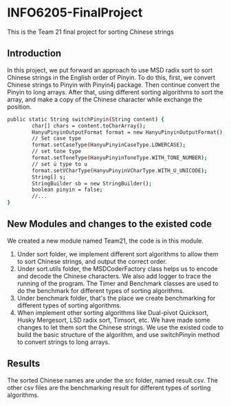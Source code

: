 # INFO6205-FinalProject
This is the Team 21 final project for sorting Chinese strings

## Introduction
In this project, we put forward an approach to use MSD radix sort to sort Chinese strings in the English order of Pinyin.
To do this, first, we convert Chinese strings to Pinyin with Pinyin4j package. Then continue convert the Pinyin to long arrays.
After that, using different sorting algorithms to sort the array, and make a copy of the Chinese character while exchange
the position.

```bash
public static String switchPinyin(String content) {
        char[] chars = content.toCharArray();
        HanyuPinyinOutputFormat format = new HanyuPinyinOutputFormat();
        // Set case type
        format.setCaseType(HanyuPinyinCaseType.LOWERCASE);
        // set tone type
        format.setToneType(HanyuPinyinToneType.WITH_TONE_NUMBER);
        // set ü type to u
        format.setVCharType(HanyuPinyinVCharType.WITH_U_UNICODE);
        String[] s;
        StringBuilder sb = new StringBuilder();
        boolean pinyin = false;
        //...
}
```

## New Modules and changes to the existed code
We created a new module named Team21, the code is in this module. 
1. Under sort folder, we implement different sort algorithms
to allow them to sort Chinese strings, and output the correct order.
2. Under sort.utils folder, the MSDCoderFactory class helps us to encode and decode the Chinese characters. 
We also add logger to trace the running of the program. The Timer and Benchmark classes are used to do the benchmark for different types of sorting algorithms.
3. Under benchmark folder, that's the place we create benchmarking for different types of sorting algorithms.
4. When implement other sorting algorithms like Dual-pivot Quicksort, Husky Mergesort, LSD radix sort, Timsort, etc. We have made some changes to let them sort the 
Chinese strings. We use the existed code to build the basic structure of the algorithm, and use switchPinyin method to convert strings to long arrays.
   
## Results
The sorted Chinese names are under the src folder, named result.csv. The other csv files are the benchmarking result for different types of sorting algorithms.
